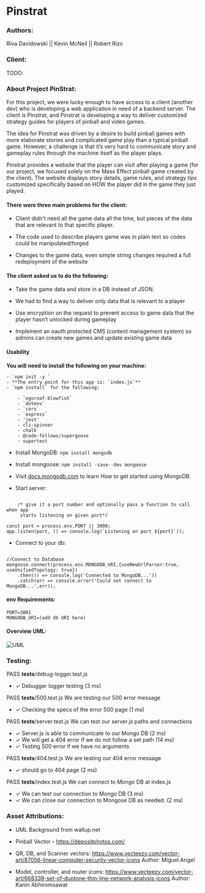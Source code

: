 # Pinstrat

### Authors:

Riva Davidowski  ||   Kevin McNeil  ||   Robert Rizo

### Client:

TODO:

### About Project PinStrat:

  For this project, we were lucky enough to have access to a client (another dev) who is developing a web application in need of a backend server. The client is Pinstrat, and Pinstrat is developing a way to deliver customized strategy guides for players of pinball and video games. 

  The idea for Pinstrat was driven by a desire to build pinball games with more elaborate stories and complicated game play than a typical pinball game. However, a challenge is that it’s very hard to communicate story and gameplay rules through the machine itself as the player plays.

  Pinstrat provides a website that the player can visit after playing a game (for our project, we focused solely on the Mass Effect pinball game created by the client). The website displays story details, game rules, and strategy tips customized specifically based on HOW the player did in the game they just played. 

####  There were three main problems for the client:
 
-  Client didn’t need all the game data all the time, but pieces of the data that are relevant to that specific player.

-  The code used to describe players game was in plain text so codes could be manipulated/forged

-  Changes to the game data, even simple string changes required a full redeployment of the website

####  The client asked us to do the following:

-  Take the game data and store in a DB instead of JSON. 

-  We had to find a way to deliver only data that is relevant to a player

-  Use encryption on the request to prevent access to game data that the player hasn’t unlocked during gameplay

-  Implement an oauth protected CMS (content management system) so admins can create new games and update existing game data

#### Usability

**You will need to install the following on your machine:**

    - `npm init -y `
    - **The entry point for this app is: `index.js`**
    - `npm install` for the following:
       
        - `egoroof-blowfish`
        - `dotenv`
        - `cors`
        - `express`
        - 'jest'
        - cli-spinner
        - chalk
        - @code-fellows/supergoose
        - supertest

- Install MongoDB: `npm install mongodb`
- Install mongoose: `npm install -save--dev mongoose`
- Visit [docs.mongodb.com](https://docs.mongodb.com/manual/tutorial/getting-started/) to learn How to get started using MongoDB.

- Start server:

```

    /* give it a port number and optionally pass a function to call when app
     starts listening on given port*/

const port = process.env.PORT || 3000;
app.listen(port, () => console.log(`Listening on port ${port}`));

```


- Connect to your db:

```

//Connect to Database
mongoose.connect(process.env.MONGODB_URI,{useNewUrlParser:true, useUnifiedTopology: true})
    .then(() => console.log('Connected to MongoDB...'))
    .catch(err => console.error('Could not connect to MongoDB...',err));

```

#### env Requirements:

```
PORT=3001
MONGODB_URI=(add db URI here)

```


#### Overview UML:

![UML](https://raw.githubusercontent.com/401-Midterm/pinstrat/main/midtem%20UML%201.jpg)

### Testing:

 PASS  __tests__/debug-logger.test.js
 
 - ✓ Debugger logger testing (3 ms)

 PASS  __tests__/500.test.js
  We are testing our 500 error message
  -  ✓ Checking the specs of the error 500 page (1 ms)

 PASS  __tests__/server.test.js
  We can test our server.js paths and connections
  -  ✓ Server.js is able to communicate to our Mongo DB (2 ms)
  -  ✓ We will get a 404 error if we do not follow a set path (14 ms)
  -  ✓ Testing 500 error if we have no arguments

 PASS  __tests__/404.test.js
  We are testing our 404 error message
  -  ✓ should go to 404 page (2 ms)

 PASS  __tests__/index.test.js
  We can connect to Mongo DB at index.js
  -  ✓ We can test our connection to Mongo DB (3 ms)
  -  ✓ We can close our connection to Mongose DB as needed. (2 ms)


### Asset Attributions:

- UML Background from wallup.net

- Pinball Vector – https://depositphotos.com/

- QR, DB, and  Scanner vectors: https://www.vecteezy.com/vector-art/87056-linear-computer-security-vector-icons
Author: Miguel Angel

- Model, controller, and router icons: https://www.vecteezy.com/vector-art/668339-set-of-duotone-thin-line-network-analysis-icons
Author: Kanin Abhiromsawat 


